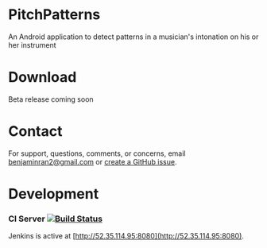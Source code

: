# PitchPatterns
An Android application to detect patterns in a musician's intonation on his or her instrument

<!---about--><!---/about-->

# Download
Beta release coming soon

# Contact
For support, questions, comments, or concerns, email <benjaminran2@gmail.com> or [create a GitHub issue](https://github.com/benjaminran/PitchPatterns/issues/new).


# Development

### CI Server [![Build Status](http://52.35.114.95:8080/buildStatus/icon?job=PitchPatterns)](http://52.35.114.95:8080/job/PitchPatterns/)

Jenkins is active at [http://52.35.114.95:8080](http://52.35.114.95:8080).


